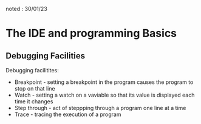 noted : 30/01/23

# The IDE and programming Basics

## Debugging Facilities
Debugging facilitites:
- Breakpoint - setting a breakpoint in the program causes the program to stop on that line
- Watch - setting a watch on a vaviable so that its value is displayed each time it changes
- Step through - act of steppping through a program one line at a time
- Trace - tracing the execution of a program
